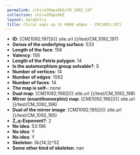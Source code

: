 ```yaml
--- 
 permalink: /chiralMaps6kE/CM_1092_197 
 collection: chiralMaps6kE
 layout: dataEntry
 title: Chiral maps up to 6000 edges - CM[1092;197]
---
```


- **ID**: [CM[1092;197]]({{ site.url }}/test/CM_1092_197)
- **Genus of the underlying surface**: 533
- **Length of the face**: 156
- **Valency**: 156
- **Length of the Petrie polygon**: 14
- **Is the automorphism group solvable?**: S
- **Number of vertices**: 14
- **Number of edges**: 1092
- **Number of faces**: 14
- **The map is self-**: none
- **Dual map**: [CM[1092;198]]({{ site.url }}/test/CM_1092_198)
- **Mirror (enantihomorphic) map**: [CM[1092;196]]({{ site.url }}/test/CM_1092_196)
- **Dual of the mirror image**: [CM[1092;195]]({{ site.url }}/test/CM_1092_195)
- **Z_q-Exponent?**: 2
- **No idea**:  53:196
- **No idea**: Y
- **No idea**: Y
- **Skeleton**: Sk(14;2)^52
- **Some other kind of skeleton**: nan
